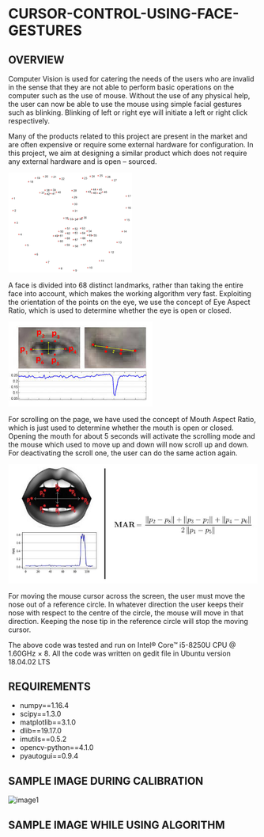 # CURSOR-CONTROL-USING-FACE-GESTURES

## OVERVIEW

Computer Vision is used for catering the needs of the users who are invalid in the sense that they are not able to perform basic operations on the computer such as the use of mouse. Without the use of any physical help, the user can now be able to use the mouse using simple facial gestures such as blinking. Blinking of left or right eye will initiate a left or right click respectively.

Many of the products related to this project are present in the market and are often expensive or require some external hardware for configuration. In this project, we aim at designing a similar product which does not require any external hardware and is open – sourced.

<img src="images/LANDMARKS.jpg">

A face is divided into 68 distinct landmarks, rather than taking the entire face into account, which makes the working algorithm very fast. Exploiting the orientation of the points on the eye, we use the concept of Eye Aspect Ratio, which is used to determine whether the eye is open or closed.

<img src="images/EAR.jpg">

For scrolling on the page, we have used the concept of Mouth Aspect Ratio, which is just used to determine whether the mouth is open or closed. Opening the mouth for about 5 seconds will activate the scrolling mode and the mouse which used to move up and down will now scroll up and down. For deactivating the scroll one, the user can do the same action again.

<img src="images/MAR.jpg">

For moving the mouse cursor across the screen, the user must move the nose out of a reference circle. In whatever direction the user keeps their nose with respect to the centre of the circle, the mouse will move in that direction. Keeping the nose tip in the reference circle will stop the moving cursor.

The above code was tested and run on Intel® Core™ i5-8250U CPU @ 1.60GHz × 8. All the code was written on gedit file in Ubuntu version 18.04.02 LTS

## REQUIREMENTS
* numpy==1.16.4 
* scipy==1.3.0 
* matplotlib==3.1.0 
* dlib==19.17.0 
* imutils==0.5.2 
* opencv-python==4.1.0
* pyautogui==0.9.4

## SAMPLE IMAGE DURING CALIBRATION

![image1](https://user-images.githubusercontent.com/50697244/61187022-f1dc7c80-a689-11e9-8e4f-c91bf16dfacf.png)

## SAMPLE IMAGE WHILE USING ALGORITHM 





